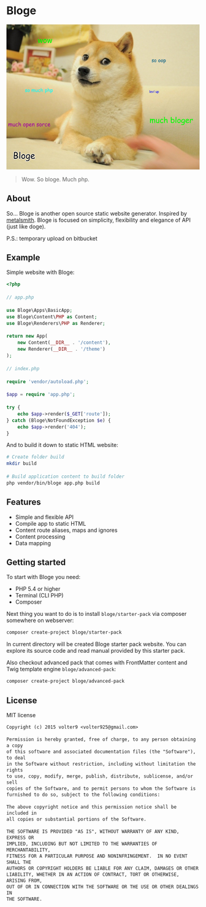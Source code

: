 # Bloge

![bloge](doge.png)

> Wow. So bloge. Much php.

## About

So... Bloge is another open source static website generator. Inspired by 
[metalsmith](https://github.com/segmentio/metalsmith). Bloge is focused on 
simplicity, flexibility and elegance of API (just like doge).

P.S.: temporary upload on bitbucket

## Example

Simple website with Bloge:

```php
<?php

// app.php

use Bloge\Apps\BasicApp;
use Bloge\Content\PHP as Content;
use Bloge\Renderers\PHP as Renderer;

return new App(
    new Content(__DIR__ . '/content'),
    new Renderer(__DIR__ . '/theme')
);

// index.php

require 'vendor/autoload.php';

$app = require 'app.php';

try {
    echo $app->render($_GET['route']);
} catch (Bloge\NotFoundException $e) {
    echo $app->render('404');
}
```
    
And to build it down to static HTML website:

```sh
# Create folder build
mkdir build

# Build application content to build folder
php vendor/bin/bloge app.php build
```

## Features

* Simple and flexible API
* Compile app to static HTML
* Content route aliases, maps and ignores
* Content processing
* Data mapping

## Getting started

To start with Bloge you need:

* PHP 5.4 or higher
* Terminal (CLI PHP)
* Composer

Next thing you want to do is to install `bloge/starter-pack` via composer 
somewhere on webserver:

```sh
composer create-project bloge/starter-pack
```

In current directory will be created Bloge starter pack website. You can 
explore its source code and read manual provided by this starter pack.

Also checkout advanced pack that comes with FrontMatter content and Twig 
template engine `bloge/advanced-pack`:

```sh
composer create-project bloge/advanced-pack
```

## License

MIT license

    Copyright (c) 2015 volter9 <volter925@gmail.com>

    Permission is hereby granted, free of charge, to any person obtaining a copy
    of this software and associated documentation files (the "Software"), to deal
    in the Software without restriction, including without limitation the rights
    to use, copy, modify, merge, publish, distribute, sublicense, and/or sell
    copies of the Software, and to permit persons to whom the Software is
    furnished to do so, subject to the following conditions:

    The above copyright notice and this permission notice shall be included in
    all copies or substantial portions of the Software.

    THE SOFTWARE IS PROVIDED "AS IS", WITHOUT WARRANTY OF ANY KIND, EXPRESS OR
    IMPLIED, INCLUDING BUT NOT LIMITED TO THE WARRANTIES OF MERCHANTABILITY,
    FITNESS FOR A PARTICULAR PURPOSE AND NONINFRINGEMENT.  IN NO EVENT SHALL THE
    AUTHORS OR COPYRIGHT HOLDERS BE LIABLE FOR ANY CLAIM, DAMAGES OR OTHER
    LIABILITY, WHETHER IN AN ACTION OF CONTRACT, TORT OR OTHERWISE, ARISING FROM,
    OUT OF OR IN CONNECTION WITH THE SOFTWARE OR THE USE OR OTHER DEALINGS IN
    THE SOFTWARE.